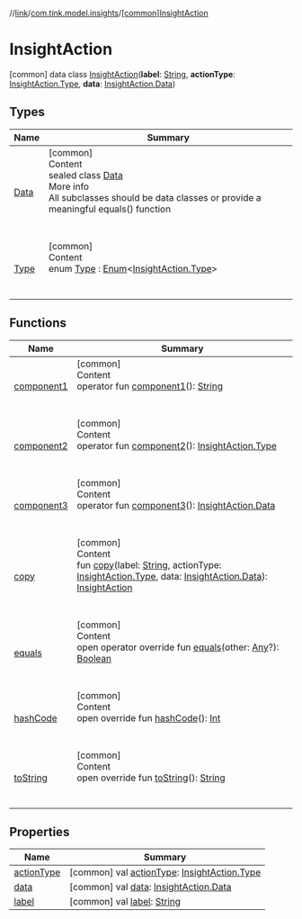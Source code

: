 //[link](../../index.md)/[com.tink.model.insights](../index.md)/[[common]InsightAction](index.md)



# InsightAction  
 [common] data class [InsightAction](index.md)(**label**: [String](https://kotlinlang.org/api/latest/jvm/stdlib/kotlin/-string/index.html), **actionType**: [InsightAction.Type](-type/index.md), **data**: [InsightAction.Data](-data/index.md))   


## Types  
  
|  Name|  Summary| 
|---|---|
| <a name="com.tink.model.insights/InsightAction.Data///PointingToDeclaration/"></a>[Data](-data/index.md)| <a name="com.tink.model.insights/InsightAction.Data///PointingToDeclaration/"></a>[common]  <br>Content  <br>sealed class [Data](-data/index.md)  <br>More info  <br>All subclasses should be data classes or provide a meaningful equals() function  <br><br><br>
| <a name="com.tink.model.insights/InsightAction.Type///PointingToDeclaration/"></a>[Type](-type/index.md)| <a name="com.tink.model.insights/InsightAction.Type///PointingToDeclaration/"></a>[common]  <br>Content  <br>enum [Type](-type/index.md) : [Enum](https://kotlinlang.org/api/latest/jvm/stdlib/kotlin/-enum/index.html)<[InsightAction.Type](-type/index.md)>   <br><br><br>


## Functions  
  
|  Name|  Summary| 
|---|---|
| <a name="com.tink.model.insights/InsightAction/component1/#/PointingToDeclaration/"></a>[component1](component1.md)| <a name="com.tink.model.insights/InsightAction/component1/#/PointingToDeclaration/"></a>[common]  <br>Content  <br>operator fun [component1](component1.md)(): [String](https://kotlinlang.org/api/latest/jvm/stdlib/kotlin/-string/index.html)  <br><br><br>
| <a name="com.tink.model.insights/InsightAction/component2/#/PointingToDeclaration/"></a>[component2](component2.md)| <a name="com.tink.model.insights/InsightAction/component2/#/PointingToDeclaration/"></a>[common]  <br>Content  <br>operator fun [component2](component2.md)(): [InsightAction.Type](-type/index.md)  <br><br><br>
| <a name="com.tink.model.insights/InsightAction/component3/#/PointingToDeclaration/"></a>[component3](component3.md)| <a name="com.tink.model.insights/InsightAction/component3/#/PointingToDeclaration/"></a>[common]  <br>Content  <br>operator fun [component3](component3.md)(): [InsightAction.Data](-data/index.md)  <br><br><br>
| <a name="com.tink.model.insights/InsightAction/copy/#kotlin.String#com.tink.model.insights.InsightAction.Type#com.tink.model.insights.InsightAction.Data/PointingToDeclaration/"></a>[copy](copy.md)| <a name="com.tink.model.insights/InsightAction/copy/#kotlin.String#com.tink.model.insights.InsightAction.Type#com.tink.model.insights.InsightAction.Data/PointingToDeclaration/"></a>[common]  <br>Content  <br>fun [copy](copy.md)(label: [String](https://kotlinlang.org/api/latest/jvm/stdlib/kotlin/-string/index.html), actionType: [InsightAction.Type](-type/index.md), data: [InsightAction.Data](-data/index.md)): [InsightAction](index.md)  <br><br><br>
| <a name="kotlin/Any/equals/#kotlin.Any?/PointingToDeclaration/"></a>[equals](../../com.tink.service.user/[common]-user-profile-service-impl/index.md#%5Bkotlin%2FAny%2Fequals%2F%23kotlin.Any%3F%2FPointingToDeclaration%2F%5D%2FFunctions%2F1135467963)| <a name="kotlin/Any/equals/#kotlin.Any?/PointingToDeclaration/"></a>[common]  <br>Content  <br>open operator override fun [equals](../../com.tink.service.user/[common]-user-profile-service-impl/index.md#%5Bkotlin%2FAny%2Fequals%2F%23kotlin.Any%3F%2FPointingToDeclaration%2F%5D%2FFunctions%2F1135467963)(other: [Any](https://kotlinlang.org/api/latest/jvm/stdlib/kotlin/-any/index.html)?): [Boolean](https://kotlinlang.org/api/latest/jvm/stdlib/kotlin/-boolean/index.html)  <br><br><br>
| <a name="kotlin/Any/hashCode/#/PointingToDeclaration/"></a>[hashCode](../../com.tink.service.user/[common]-user-profile-service-impl/index.md#%5Bkotlin%2FAny%2FhashCode%2F%23%2FPointingToDeclaration%2F%5D%2FFunctions%2F1135467963)| <a name="kotlin/Any/hashCode/#/PointingToDeclaration/"></a>[common]  <br>Content  <br>open override fun [hashCode](../../com.tink.service.user/[common]-user-profile-service-impl/index.md#%5Bkotlin%2FAny%2FhashCode%2F%23%2FPointingToDeclaration%2F%5D%2FFunctions%2F1135467963)(): [Int](https://kotlinlang.org/api/latest/jvm/stdlib/kotlin/-int/index.html)  <br><br><br>
| <a name="kotlin/Any/toString/#/PointingToDeclaration/"></a>[toString](../../com.tink.service.user/[common]-user-profile-service-impl/index.md#%5Bkotlin%2FAny%2FtoString%2F%23%2FPointingToDeclaration%2F%5D%2FFunctions%2F1135467963)| <a name="kotlin/Any/toString/#/PointingToDeclaration/"></a>[common]  <br>Content  <br>open override fun [toString](../../com.tink.service.user/[common]-user-profile-service-impl/index.md#%5Bkotlin%2FAny%2FtoString%2F%23%2FPointingToDeclaration%2F%5D%2FFunctions%2F1135467963)(): [String](https://kotlinlang.org/api/latest/jvm/stdlib/kotlin/-string/index.html)  <br><br><br>


## Properties  
  
|  Name|  Summary| 
|---|---|
| <a name="com.tink.model.insights/InsightAction/actionType/#/PointingToDeclaration/"></a>[actionType](action-type.md)| <a name="com.tink.model.insights/InsightAction/actionType/#/PointingToDeclaration/"></a> [common] val [actionType](action-type.md): [InsightAction.Type](-type/index.md)   <br>
| <a name="com.tink.model.insights/InsightAction/data/#/PointingToDeclaration/"></a>[data](data.md)| <a name="com.tink.model.insights/InsightAction/data/#/PointingToDeclaration/"></a> [common] val [data](data.md): [InsightAction.Data](-data/index.md)   <br>
| <a name="com.tink.model.insights/InsightAction/label/#/PointingToDeclaration/"></a>[label](label.md)| <a name="com.tink.model.insights/InsightAction/label/#/PointingToDeclaration/"></a> [common] val [label](label.md): [String](https://kotlinlang.org/api/latest/jvm/stdlib/kotlin/-string/index.html)   <br>


